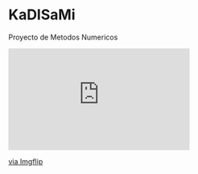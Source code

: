 # KaDISaMi
Proyecto de Metodos Numericos

<div style="width:360px;max-width:100%;"><div style="height:0;padding-bottom:56.11%;position:relative;"><iframe width="360" height="202" style="position:absolute;top:0;left:0;width:100%;height:100%;" frameBorder="0" src="https://imgflip.com/embed/4pn1y4"></iframe></div><p><a href="https://imgflip.com/gif/4pn1y4">via Imgflip</a></p></div>
